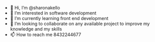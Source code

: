 - 👋 Hi, I’m @sharonakello
- 👀 I’m interested in software development
- 🌱 I’m currently learning front end development
- 💞️ I’m looking to collaborate on any available project to improve my knowledge and my skills
- 📫 How to reach me 8432244677

<!---
sharonakello/sharonakello is a ✨ special ✨ repository because its `README.md` (this file) appears on your GitHub profile.
You can click the Preview link to take a look at your changes.
--->
